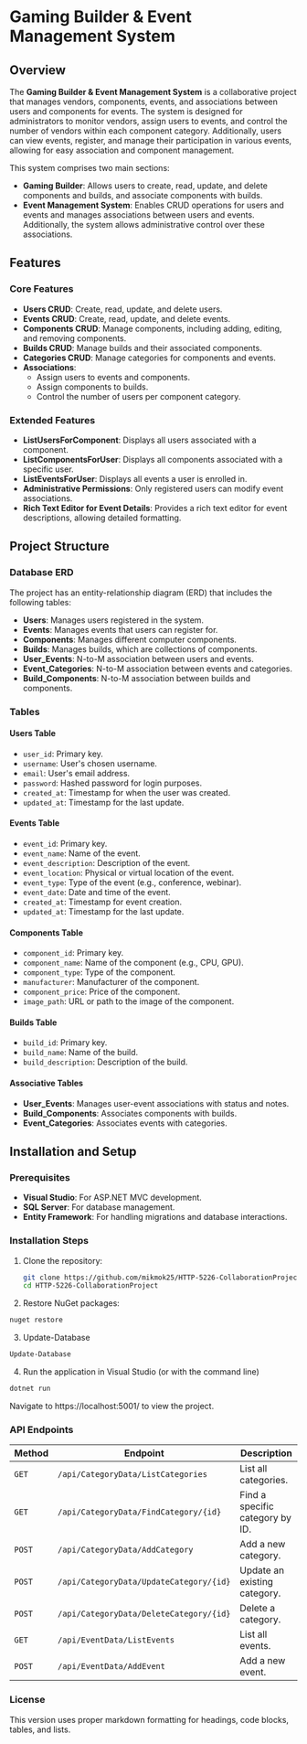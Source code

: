 # **Gaming Builder & Event Management System**

## Overview

The **Gaming Builder & Event Management System** is a collaborative project that manages vendors, components, events, and associations between users and components for events. The system is designed for administrators to monitor vendors, assign users to events, and control the number of vendors within each component category. Additionally, users can view events, register, and manage their participation in various events, allowing for easy association and component management.

This system comprises two main sections:
- **Gaming Builder**: Allows users to create, read, update, and delete components and builds, and associate components with builds.
- **Event Management System**: Enables CRUD operations for users and events and manages associations between users and events. Additionally, the system allows administrative control over these associations.

## Features

### Core Features
- **Users CRUD**: Create, read, update, and delete users.
- **Events CRUD**: Create, read, update, and delete events.
- **Components CRUD**: Manage components, including adding, editing, and removing components.
- **Builds CRUD**: Manage builds and their associated components.
- **Categories CRUD**: Manage categories for components and events.
- **Associations**: 
  - Assign users to events and components.
  - Assign components to builds.
  - Control the number of users per component category.

### Extended Features
- **ListUsersForComponent**: Displays all users associated with a component.
- **ListComponentsForUser**: Displays all components associated with a specific user.
- **ListEventsForUser**: Displays all events a user is enrolled in.
- **Administrative Permissions**: Only registered users can modify event associations.
- **Rich Text Editor for Event Details**: Provides a rich text editor for event descriptions, allowing detailed formatting.

## Project Structure

### Database ERD
The project has an entity-relationship diagram (ERD) that includes the following tables:
- **Users**: Manages users registered in the system.
- **Events**: Manages events that users can register for.
- **Components**: Manages different computer components.
- **Builds**: Manages builds, which are collections of components.
- **User_Events**: N-to-M association between users and events.
- **Event_Categories**: N-to-M association between events and categories.
- **Build_Components**: N-to-M association between builds and components.

### Tables

#### **Users Table**
- `user_id`: Primary key.
- `username`: User's chosen username.
- `email`: User's email address.
- `password`: Hashed password for login purposes.
- `created_at`: Timestamp for when the user was created.
- `updated_at`: Timestamp for the last update.

#### **Events Table**
- `event_id`: Primary key.
- `event_name`: Name of the event.
- `event_description`: Description of the event.
- `event_location`: Physical or virtual location of the event.
- `event_type`: Type of the event (e.g., conference, webinar).
- `event_date`: Date and time of the event.
- `created_at`: Timestamp for event creation.
- `updated_at`: Timestamp for the last update.

#### **Components Table**
- `component_id`: Primary key.
- `component_name`: Name of the component (e.g., CPU, GPU).
- `component_type`: Type of the component.
- `manufacturer`: Manufacturer of the component.
- `component_price`: Price of the component.
- `image_path`: URL or path to the image of the component.

#### **Builds Table**
- `build_id`: Primary key.
- `build_name`: Name of the build.
- `build_description`: Description of the build.

#### **Associative Tables**
- **User_Events**: Manages user-event associations with status and notes.
- **Build_Components**: Associates components with builds.
- **Event_Categories**: Associates events with categories.

## Installation and Setup

### Prerequisites
- **Visual Studio**: For ASP.NET MVC development.
- **SQL Server**: For database management.
- **Entity Framework**: For handling migrations and database interactions.

### Installation Steps
1. Clone the repository:
   ```bash
   git clone https://github.com/mikmok25/HTTP-5226-CollaborationProject
   cd HTTP-5226-CollaborationProject
   ```
2. Restore NuGet packages:
  ```bash
  nuget restore
  ```
3. Update-Database
  ```bash
  Update-Database
  ```
4. Run the application in Visual Studio (or with the command line)
  ```bash
  dotnet run
  ```
Navigate to https://localhost:5001/ to view the project.

### API Endpoints

| **Method** | **Endpoint**                                  | **Description**                                |
|------------|-----------------------------------------------|------------------------------------------------|
| `GET`      | `/api/CategoryData/ListCategories`            | List all categories.                           |
| `GET`      | `/api/CategoryData/FindCategory/{id}`         | Find a specific category by ID.                |
| `POST`     | `/api/CategoryData/AddCategory`               | Add a new category.                            |
| `POST`     | `/api/CategoryData/UpdateCategory/{id}`       | Update an existing category.                   |
| `POST`     | `/api/CategoryData/DeleteCategory/{id}`       | Delete a category.                             |
| `GET`      | `/api/EventData/ListEvents`                   | List all events.                               |
| `POST`     | `/api/EventData/AddEvent`                     | Add a new event.                               |

### License

This version uses proper markdown formatting for headings, code blocks, tables, and lists.


